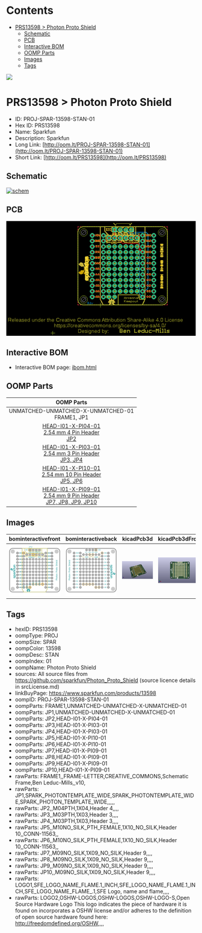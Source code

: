 



Contents
========

* [PRS13598 > Photon Proto Shield](#prs13598--photon-proto-shield)
	* [Schematic](#schematic)
	* [PCB](#pcb)
	* [Interactive BOM](#interactive-bom)
	* [OOMP Parts](#oomp-parts)
	* [Images](#images)
	* [Tags](#tags)
  
![][im]
# PRS13598 > Photon Proto Shield

- ID: PROJ-SPAR-13598-STAN-01
- Hex ID: PRS13598
- Name: Sparkfun
- Description: Sparkfun
- Long Link: [http://oom.lt/PROJ-SPAR-13598-STAN-01](http://oom.lt/PROJ-SPAR-13598-STAN-01)
- Short Link: [http://oom.lt/PRS13598](http://oom.lt/PRS13598)

## Schematic
  
[![schem](eagleSchemImage.png)](eagleSchemImage.png)
## PCB
  
[![pcb](eagleImage.png)](eagleImage.png)
## Interactive BOM

- Interactive BOM page: [ibom.html](https://htmlpreview.github.io/?https://github.com/oomlout/oomlout_OOMP_projects/blob/main/PROJ-SPAR-13598-STAN-01/kicad/bom/ibom.html)

## OOMP Parts
  

|OOMP Parts|
| :---: |
|UNMATCHED-UNMATCHED-X-UNMATCHED-01<BR>FRAME1, JP1|
|[HEAD-I01-X-PI04-01<br> 2.54 mm 4 Pin Header<br> JP2](https://github.com/oomlout/oomlout_OOMP_parts/tree/main/HEAD-I01-X-PI04-01/)|
|[HEAD-I01-X-PI03-01<br> 2.54 mm 3 Pin Header<br> JP3, JP4](https://github.com/oomlout/oomlout_OOMP_parts/tree/main/HEAD-I01-X-PI03-01/)|
|[HEAD-I01-X-PI10-01<br> 2.54 mm 10 Pin Header<br> JP5, JP6](https://github.com/oomlout/oomlout_OOMP_parts/tree/main/HEAD-I01-X-PI10-01/)|
|[HEAD-I01-X-PI09-01<br> 2.54 mm 9 Pin Header<br> JP7, JP8, JP9, JP10](https://github.com/oomlout/oomlout_OOMP_parts/tree/main/HEAD-I01-X-PI09-01/)|

## Images
  
  

|bominteractivefront|bominteractiveback|kicadPcb3d|kicadPcb3dFront|kicadPcb3dBack|eagleImage|eagleSchemImage|pcbdraw|pcbdrawback|
| :---: | :---: | :---: | :---: | :---: | :---: | :---: | :---: | :---: |
|[![bominteractivefront](bomFront_140.png)](bomFront.png)|[![bominteractiveback](bomBack_140.png)](bomBack.png)|[![kicadPcb3d](kicadPcb3d_140.png)](kicadPcb3d.png)|[![kicadPcb3dFront](kicadPcb3dFront_140.png)](kicadPcb3dFront.png)|[![kicadPcb3dBack](kicadPcb3dBack_140.png)](kicadPcb3dBack.png)|[![eagleImage](eagleImage_140.png)](eagleImage.png)|[![eagleSchemImage](eagleSchemImage_140.png)](eagleSchemImage.png)|[![pcbdraw](pcbdraw_140.png)](pcbdraw.png)|[![pcbdrawback](pcbdrawBack_140.png)](pcbdrawBack.png)|

## Tags

- hexID: PRS13598
- oompType: PROJ
- oompSize: SPAR
- oompColor: 13598
- oompDesc: STAN
- oompIndex: 01
- oompName: Photon Proto Shield
- sources: All source files from https://github.com/sparkfun/Photon_Proto_Shield (source licence details in srcLicense.md)
- linkBuyPage: https://www.sparkfun.com/products/13598
- oompID: PROJ-SPAR-13598-STAN-01
- oompParts: FRAME1,UNMATCHED-UNMATCHED-X-UNMATCHED-01
- oompParts: JP1,UNMATCHED-UNMATCHED-X-UNMATCHED-01
- oompParts: JP2,HEAD-I01-X-PI04-01
- oompParts: JP3,HEAD-I01-X-PI03-01
- oompParts: JP4,HEAD-I01-X-PI03-01
- oompParts: JP5,HEAD-I01-X-PI10-01
- oompParts: JP6,HEAD-I01-X-PI10-01
- oompParts: JP7,HEAD-I01-X-PI09-01
- oompParts: JP8,HEAD-I01-X-PI09-01
- oompParts: JP9,HEAD-I01-X-PI09-01
- oompParts: JP10,HEAD-I01-X-PI09-01
- rawParts: FRAME1,,FRAME-LETTER,CREATIVE_COMMONS,Schematic Frame,Ben Leduc-Mills,,v10,
- rawParts: JP1,SPARK_PHOTONTEMPLATE_WIDE,SPARK_PHOTONTEMPLATE_WIDE,SPARK_PHOTON_TEMPLATE_WIDE,,,,,
- rawParts: JP2,,M04PTH,1X04,Header 4,,,,
- rawParts: JP3,,M03PTH,1X03,Header 3,,,,
- rawParts: JP4,,M03PTH,1X03,Header 3,,,,
- rawParts: JP5,,M10NO_SILK_PTH_FEMALE,1X10_NO_SILK,Header 10,,CONN-11563,,
- rawParts: JP6,,M10NO_SILK_PTH_FEMALE,1X10_NO_SILK,Header 10,,CONN-11563,,
- rawParts: JP7,,M09NO_SILK,1X09_NO_SILK,Header 9,,,,
- rawParts: JP8,,M09NO_SILK,1X09_NO_SILK,Header 9,,,,
- rawParts: JP9,,M09NO_SILK,1X09_NO_SILK,Header 9,,,,
- rawParts: JP10,,M09NO_SILK,1X09_NO_SILK,Header 9,,,,
- rawParts: LOGO1,SFE_LOGO_NAME_FLAME.1_INCH,SFE_LOGO_NAME_FLAME.1_INCH,SFE_LOGO_NAME_FLAME_.1,SFE Logo, name and flame,,,,
- rawParts: LOGO2,OSHW-LOGOS,OSHW-LOGOS,OSHW-LOGO-S,Open Source Hardware Logo This logo indicates the piece of hardware it is found on incorporates a OSHW license and/or adheres to the definition of open source hardware found here: http://freedomdefined.org/OSHW,,,,



[im]: kicadPcb3d_450.png
